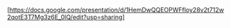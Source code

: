 [https://docs.google.com/presentation/d/1HemDwQQEOPWFfloy28v2t712w2qotE3T7Mg3z6E_0lQ/edit?usp=sharing]
